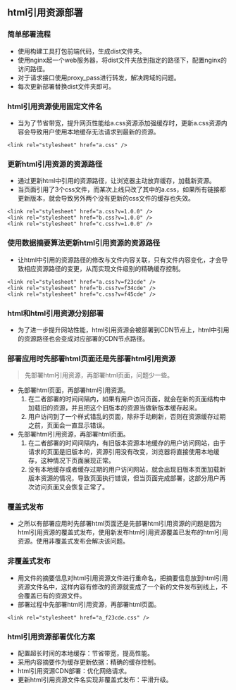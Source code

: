 ## html引用资源部署
### 简单部署流程
- 使用构建工具打包前端代码，生成dist文件夹。
- 使用nginx起一个web服务器，将dist文件夹放到指定的路径下，配置nginx的访问路径。
- 对于请求接口使用proxy_pass进行转发，解决跨域的问题。
- 每次更新部署替换dist文件夹即可。
### html引用资源使用固定文件名
- 当为了节省带宽，提升网页性能给a.css资源添加强缓存时，更新a.css资源内容会导致用户使用本地缓存无法请求到最新的资源。

```
<link rel="stylesheet" href="a.css" />
```
### 更新html引用资源的资源路径
- 通过更新html中引用的资源路径，让浏览器主动放弃缓存，加载新资源。
- 当页面引用了3个css文件，而某次上线只改了其中的a.css，如果所有链接都更新版本，就会导致另外两个没有更新的css文件的缓存也失效。
```
<link rel="stylesheet" href="a.css?v=1.0.0" />
<link rel="stylesheet" href="b.css?v=1.0.0" />
<link rel="stylesheet" href="c.css?v=1.0.0" />
```
### 使用数据摘要算法更新html引用资源的资源路径
- 让html中引用的资源路径的修改与文件内容关联，只有文件内容变化，才会导致相应资源路径的变更，从而实现文件级别的精确缓存控制。
```
<link rel="stylesheet" href="a.css?v=f23cde" />
<link rel="stylesheet" href="b.css?v=f34cde" />
<link rel="stylesheet" href="c.css?v=f45cde" />
```
### html和html引用资源分别部署
- 为了进一步提升网站性能，html引用资源会被部署到CDN节点上，html中引用的资源路径也会变成对应部署的CDN节点路径。
### 部署应用时先部署html页面还是先部署html引用资源
> 先部署html引用资源，再部署html页面，问题少一些。

- 先部署html页面，再部署html引用资源。
  1. 在二者部署的时间间隔内，如果有用户访问页面，就会在新的页面结构中加载旧的资源，并且把这个旧版本的资源当做新版本缓存起来。
  2. 用户访问到了一个样式错乱的页面，除非手动刷新，否则在资源缓存过期之前，页面会一直显示错误。
- 先部署html引用资源，再部署html页面。
  1. 在二者部署的时间间隔内，有旧版本资源本地缓存的用户访问网站，由于请求的页面是旧版本的，资源引用没有改变，浏览器将直接使用本地缓存，这种情况下页面展现正常。
  2. 没有本地缓存或者缓存过期的用户访问网站，就会出现旧版本页面加载新版本资源的情况，导致页面执行错误，但当页面完成部署，这部分用户再次访问页面又会恢复正常了。
### 覆盖式发布
- 之所以有部署应用时先部署html页面还是先部署html引用资源的问题是因为html引用资源的覆盖式发布，使用新发布html引用资源覆盖已发布的html引用资源。使用非覆盖式发布会解决该问题。
### 非覆盖式发布
- 用文件的摘要信息对html引用资源文件进行重命名，把摘要信息放到html引用资源文件名中，这样内容有修改的资源就变成了一个新的文件发布到线上，不会覆盖已有的资源文件。
- 部署过程中先部署html引用资源，再部署html页面。
```
<link rel="stylesheet" href="a_f23cde.css" />
```
### html引用资源部署优化方案
- 配置超长时间的本地缓存：节省带宽，提高性能。
- 采用内容摘要作为缓存更新依据：精确的缓存控制。
- html引用资源CDN部署：优化网络请求。
- 更新html引用资源文件名实现非覆盖式发布：平滑升级。

